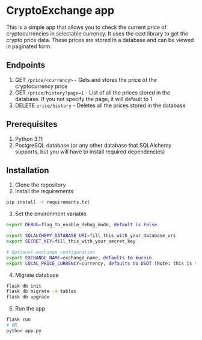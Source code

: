 # CryptoExchange app
This is a simple app that allows you to check the current price of cryptocurrencies in selectable currency. 
It uses the ccxt library to get the crypto price data.
These prices are stored in a database and can be viewed in paginated form. 

## Endpoints
1. GET  `/price/<currency>` - Gets and stores the price of the cryptocurrency price
2. GET  `/price/history?page=1` - List of all the prices stored in the database. If you not specify the page, it will default to 1
3. DELETE `price/history` - Deletes all the prices stored in the database

## Prerequisites
1. Python 3.11
2. PostgreSQL database (or any other database that SQLAlchemy supports, but you will have to install required dependencies)

## Installation
1. Clone the repository
2. Install the requirements
```bash
pip install -r requirements.txt
```
3. Set the environment variable
```bash
export DEBUG=flag_to_enable_debug_mode, default is False

export SQLALCHEMY_DATABASE_URI=fill_this_with_your_database_uri
export SECRET_KEY=fill_this_with_your_secret_key

# Optional exchange configuration
export EXCHANGE_NAME=exchange_name, defaults to kucoin
export LOCAL_PRICE_CURRENCY=currency, defaults to USDT (Note: this is the currency in which the prices are stored in db)
```

4. Migrate database
```bash
flask db init
flask db migrate -m tables
flask db upgrade
```

5. Run the app
```bash
flask run
# OR
python app.py
```

